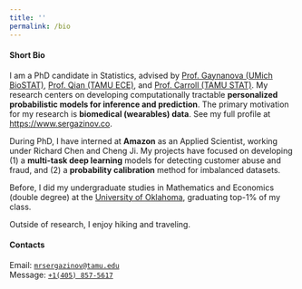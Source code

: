 ```yaml
---
title: ''
permalink: /bio
---
```


#### Short Bio

I am a PhD candidate in Statistics, advised by [Prof. Gaynanova (UMich BioSTAT)](https://irinagain.github.io/), [Prof. Qian (TAMU ECE)](http://xqian37.github.io/), and [Prof. Carroll (TAMU STAT)](https://carroll.stat.tamu.edu/). My research centers on developing computationally tractable **personalized probabilistic models for inference and prediction**. The primary motivation for my research is **biomedical (wearables) data**. See my full profile at https://www.sergazinov.co.

<!-- My research focuses on developing **deep learning** models for **biomedical data** and utilizing probabilistic techniques to create accurate **uncertainty quantification** methods for these models. Previously, I have worked on advancing deep learning methods for inferring physical properties of granular materials. In general, I enjoy exploring topics at the interface of computational and theoretical sciences. -->

During PhD, I have interned at **Amazon** as an Applied Scientist, working under Richard Chen and Cheng Ji. My projects have focused on developing (1) a **multi-task deep learning** models for detecting customer abuse and fraud, and (2) a **probability calibration** method for imbalanced datasets. 

Before, I did my undergraduate studies in Mathematics and Economics (double degree) at the [University of Oklahoma](https://math.ou.edu/), graduating top-1% of my class. 

Outside of research, I enjoy hiking and traveling.

#### Contacts

Email: [`mrsergazinov@tamu.edu`](mailto:mrsergazinov@tamu.edu)  
Message: [`+1(405) 857-5617`](sms:14058575617)
